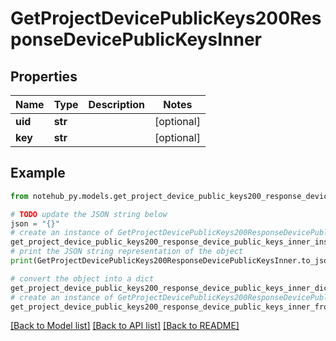 # GetProjectDevicePublicKeys200ResponseDevicePublicKeysInner

## Properties

| Name    | Type    | Description | Notes      |
| ------- | ------- | ----------- | ---------- |
| **uid** | **str** |             | [optional] |
| **key** | **str** |             | [optional] |

## Example

```python
from notehub_py.models.get_project_device_public_keys200_response_device_public_keys_inner import GetProjectDevicePublicKeys200ResponseDevicePublicKeysInner

# TODO update the JSON string below
json = "{}"
# create an instance of GetProjectDevicePublicKeys200ResponseDevicePublicKeysInner from a JSON string
get_project_device_public_keys200_response_device_public_keys_inner_instance = GetProjectDevicePublicKeys200ResponseDevicePublicKeysInner.from_json(json)
# print the JSON string representation of the object
print(GetProjectDevicePublicKeys200ResponseDevicePublicKeysInner.to_json())

# convert the object into a dict
get_project_device_public_keys200_response_device_public_keys_inner_dict = get_project_device_public_keys200_response_device_public_keys_inner_instance.to_dict()
# create an instance of GetProjectDevicePublicKeys200ResponseDevicePublicKeysInner from a dict
get_project_device_public_keys200_response_device_public_keys_inner_from_dict = GetProjectDevicePublicKeys200ResponseDevicePublicKeysInner.from_dict(get_project_device_public_keys200_response_device_public_keys_inner_dict)
```

[[Back to Model list]](../README.md#documentation-for-models) [[Back to API list]](../README.md#documentation-for-api-endpoints) [[Back to README]](../README.md)
